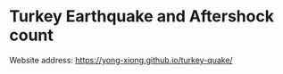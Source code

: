 # Turkey Earthquake and Aftershock count

Website address: https://yong-xiong.github.io/turkey-quake/
